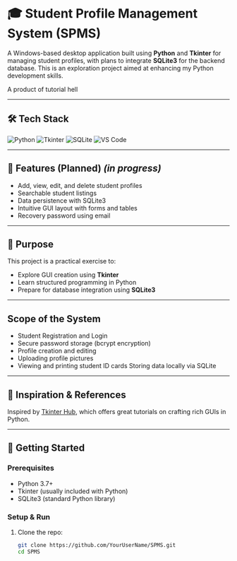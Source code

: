 # 🎓 Student Profile Management System (SPMS)

A Windows-based desktop application built using **Python** and **Tkinter** for managing student profiles, with plans to integrate **SQLite3** for the backend database. This is an exploration project aimed at enhancing my Python development skills.

A product of tutorial hell


---

## 🛠️ Tech Stack

![Python](https://img.shields.io/badge/Python-3670A0?style=for-the-badge&logo=python&logoColor=ffdd54)
![Tkinter](https://img.shields.io/badge/Tkinter-FFB200?style=for-the-badge&logo=python&logoColor=white)
![SQLite](https://img.shields.io/badge/SQLite-07405E?style=for-the-badge&logo=sqlite&logoColor=white)
![VS Code](https://img.shields.io/badge/VSCode-007ACC?style=for-the-badge&logo=visual-studio-code&logoColor=white)

---

## 🚀 Features (Planned)  _(in progress)_

- Add, view, edit, and delete student profiles  
- Searchable student listings 
- Data persistence with SQLite3  
- Intuitive GUI layout with forms and tables
- Recovery password using email

---

## 🎯 Purpose

This project is a practical exercise to:
- Explore GUI creation using **Tkinter**  
- Learn structured programming in Python  
- Prepare for database integration using **SQLite3**

---
## Scope of the System
- Student Registration and Login
- Secure password storage (bcrypt encryption)
- Profile creation and editing
- Uploading profile pictures
- Viewing and printing student ID cards Storing data locally via SQLite

---

## 🎥 Inspiration & References

Inspired by [Tkinter Hub](https://www.youtube.com/@tkinterhub), which offers great tutorials on crafting rich GUIs in Python.

---

## 📂 Getting Started

### Prerequisites

- Python 3.7+  
- Tkinter (usually included with Python)  
- SQLite3 (standard Python library)

### Setup & Run

1. Clone the repo:
   ```bash
   git clone https://github.com/YourUserName/SPMS.git
   cd SPMS
